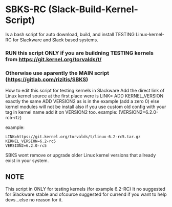 # SBKS-RC (Slack-Build-Kernel-Script) 

Is a bash script for auto download, build, and install TESTING Linux-kernel-RC for Slackware and Slack based systems.
### RUN this script  ONLY if you are buildning TESTING kernels from https://git.kernel.org/torvalds/t/ 
### Otherwise use aparently the MAIN script (https://gitlab.com/rizitis/SBKS)

How to edit this script for testing kernels in Slackware
Add the direct link of Linux kernel source at the first place were is LINK=
ADD KERNEL_VERSION exactly the same 
ADD VERSION2 as is in the example (add a zero 0) else kernel modules will not be install
also if you use custom old config with your tag in kernel name add it on VERSION2 too. example: (VERSION2=6.2.0-rc5-rtz) 

example:
```
LINK=https://git.kernel.org/torvalds/t/linux-6.2-rc5.tar.gz
KERNEL_VERSION=6.2-rc5
VERSION2=6.2.0-rc5
```
SBKS wont remove or upgrade older Linux kernel versions that allready exist in your system.
 
## NOTE
This script in ONLY for testing kernels (for example 6.2-RC)
It no suggested for Slackware stable and ofcource suggested for currend if you want to help devs...else no reason for it.  


